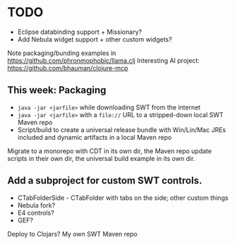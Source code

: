 # TODO

* Eclipse databinding support + Missionary?
* Add Nebula widget support + other custom widgets?

Note packaging/bunding examples in https://github.com/phronmophobic/llama.clj
Interesting AI project: https://github.com/bhauman/clojure-mcp

## This week: Packaging

* `java -jar <jarfile>` while downloading SWT from the internet
* `java -jar <jarfile>` with a `file://` URL to a stripped-down local SWT Maven repo
* Script/build to create a universal release bundle with Win/Lin/Mac JREs included and dynamic artifacts in a local Maven repo

Migrate to a monorepo with CDT in its own dir, the Maven repo update scripts in their own dir, the universal build example in its own dir.

## Add a subproject for custom SWT controls.

* CTabFolderSide - CTabFolder with tabs on the side; other custom things
* Nebula fork?
* E4 controls?
* GEF?

Deploy to Clojars?  My own SWT Maven repo

